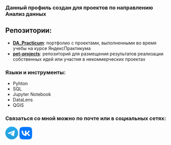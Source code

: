 ### Данный профиль создан для проектов по направлению Анализ данных 

## Репозитории:
- [__DA_Practicum__](https://github.com/AllakhverdievaL/DA_Practicum):
  портфолио с проектами, выполненными во время учебы на курсе ЯндексПрактикума 
- [__pet-projects__](https://github.com/AllakhverdievaL/pet-projects):
  репозиторий для размещения результатов реализации собственных идей или участия в некоммерческих проектах

### 

### Языки и инструменты:
- Pyhton
- SQL
- Jupyter Notebook
- DataLens
- QGIS

### Связаться со мной можно по почте или в социальных сетях:
  [<img width="40px" src="TG_Logo.svg">](https://t.me/lunnyy_den)     [<img width="40px" src="VK Logo.svg">](https://vk.com/leilaall)
    
